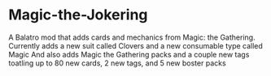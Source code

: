 # Magic-the-Jokering
 A Balatro mod that adds cards and mechanics from Magic: the Gathering.
 Currently adds a new suit called Clovers and a new consumable type called Magic
 And also adds Magic the Gathering packs and a couple new tags
 toatling up to 80 new cards, 2 new tags, and 5 new boster packs


   
